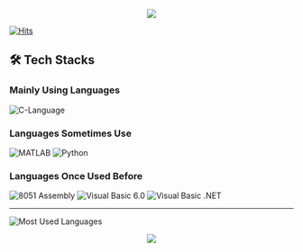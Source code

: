 <p align='center'>
    <img src="https://capsule-render.vercel.app/api?type=waving&color=timeGradient&height=300&section=header&text=Young%20Hee&animation=fadeIn&fontSize=90" />
</p>


<!-- Hits Information -->
[![Hits](https://hits.seeyoufarm.com/api/count/incr/badge.svg?url=https%3A%2F%2Fgithub.com%2FYHC03&count_bg=%233DC8B7&title_bg=%23555555&icon=&icon_color=%23E7E7E7&title=Hits&edge_flat=false)](https://hits.seeyoufarm.com)


<!-- Tech Stacks -->
## 🛠️ Tech Stacks

<!-- Languages -->
### Mainly Using Languages

![C-Language](https://img.shields.io/badge/C-darkblue?style=square)  

### Languages Sometimes Use

![MATLAB](https://img.shields.io/badge/MATLAB-darkred?style=square)
![Python](https://img.shields.io/badge/Python-blue?style=square)  

### Languages Once Used Before

![8051 Assembly](https://img.shields.io/badge/8051_Assembly-orange?style=square)
![Visual Basic 6.0](https://img.shields.io/badge/Visual_Basic_6.0-3EA7DF?style=square)
![Visual Basic .NET](https://img.shields.io/badge/Visual_Basic_.NET-purple?style=square)  

---
<!-- Most Used Languages -->
![Most Used Languages](https://github-readme-stats.vercel.app/api/top-langs/?username=YHC03&layout=compact)


<p align='center'>
    <img src="https://capsule-render.vercel.app/api?type=waving&color=timeGradient&height=125&section=footer&fontSize=90" />
</p>

